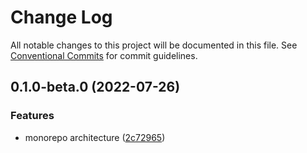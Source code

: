 # Change Log

All notable changes to this project will be documented in this file.
See [Conventional Commits](https://conventionalcommits.org) for commit guidelines.

## 0.1.0-beta.0 (2022-07-26)


### Features

* monorepo architecture ([2c72965](https://github.com/Vinzius/test/commit/2c729659ea5838e19565e1e9e0bbbba517127002))
